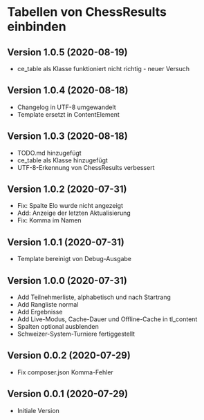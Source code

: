 # Tabellen von ChessResults einbinden

## Version 1.0.5 (2020-08-19)

* ce_table als Klasse funktioniert nicht richtig - neuer Versuch

## Version 1.0.4 (2020-08-18)

* Changelog in UTF-8 umgewandelt
* Template ersetzt in ContentElement

## Version 1.0.3 (2020-08-18)

* TODO.md hinzugefügt
* ce_table als Klasse hinzugefügt
* UTF-8-Erkennung von ChessResults verbessert

## Version 1.0.2 (2020-07-31)

* Fix: Spalte Elo wurde nicht angezeigt
* Add: Anzeige der letzten Aktualisierung
* Fix: Komma im Namen

## Version 1.0.1 (2020-07-31)

* Template bereinigt von Debug-Ausgabe

## Version 1.0.0 (2020-07-31)

* Add Teilnehmerliste, alphabetisch und nach Startrang
* Add Rangliste normal
* Add Ergebnisse
* Add Live-Modus, Cache-Dauer und Offline-Cache in tl_content
* Spalten optional ausblenden
* Schweizer-System-Turniere fertiggestellt

## Version 0.0.2 (2020-07-29)

* Fix composer.json Komma-Fehler

## Version 0.0.1 (2020-07-29)

* Initiale Version